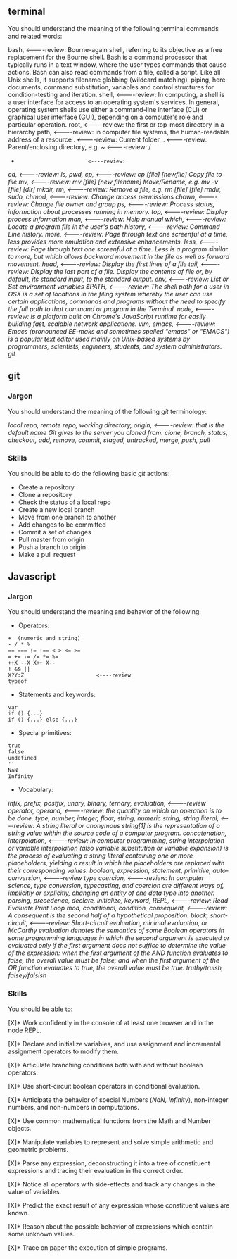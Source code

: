 ## terminal

You should understand the meaning of the following terminal commands and related words:

bash, 						<----review: Bourne-again shell, referring to its objective as a free replacement for the Bourne shell. Bash is a command processor that typically runs in a text window, where the user types commands that cause actions. Bash can also read commands from a file, called a script. Like all Unix shells, it supports filename globbing (wildcard matching), piping, here documents, command substitution, variables and control structures for condition-testing and iteration.
shell, 						<----review: In computing, a shell is a user interface for access to an operating system's services. In general, operating system shells use either a command-line interface (CLI) or graphical user interface (GUI), depending on a computer's role and particular operation.
root, 						<----review: the first or top-most directory in a hierarchy
path,						<----review: in computer file systems, the human-readable address of a resource
.  							<----review: Current folder
..  						<----review: Parent/enclosing directory, e.g.
~   						<----review: 
/  
*   						<----review: 
_cd,    					<----review: 
ls, 
pwd, 
cp, 						<----review: cp [file] [newfile]	Copy file to file
mv, 						<----review: mv [file] [new filename]	Move/Rename, e.g. mv -v [file] [dir]
mkdir, 
rm, 						<----review: Remove a file, e.g. rm [file] [file]
rmdir,
sudo, 
chmod, 						<----review: Change access permissions
chown, 						<----review: Change file owner and group
ps, 						<----review: Process status, information about processes running in memory.
top, 						<----review: Display process information
man, 						<----review: Help manual
which,						<----review: Locate a program file in the user's path
history, 					<----review: Command Line history.
more, 						<----review: Page through text one screenful at a time, less provides more emulation and extensive enhancements.
less, 						<----review: Page through text one screenful at a time. Less is a program similar to more, but which allows backward movement in the file as well as forward movement.
head, 						<----review: Display the first lines of a file
tail, 						<----review: Display the last part of a file. Display the contents of file or, by default, its standard input, to the standard output.
env, 						<----review: List or Set environment variables
$PATH,						<----review: The shell path for a user in OSX is a set of locations in the filing system whereby the user can use certain applications, commands and programs without the need to specify the full path to that command or program in the Terminal.
node, 						<----review: is a platform built on Chrome's JavaScript runtime for easily building fast, scalable network applications.
vim, 
emacs, 						<----review: Emacs (pronounced EE-maks and sometimes spelled "emacs" or "EMACS") is a popular text editor used mainly on Unix-based systems by programmers, scientists, engineers, students, and system administrators.
git_


## git

### Jargon

You should understand the meaning of the following _git_ terminology:

_local repo, 
remote repo, 
working directory,
origin, 						<----review: that is the default name Git gives to the server you cloned from.
clone, 
branch, 
status,
checkout, 
add, 
remove, 
commit, 
staged, 
untracked,
merge, 
push, 
pull_


### Skills

You should be able to do the following basic _git_ actions:

* Create a repository
* Clone a repository
* Check the status of a local repo
* Create a new local branch
* Move from one branch to another
* Add changes to be committed
* Commit a set of changes
* Pull master from origin
* Push a branch to origin
* Make a pull request

## Javascript

### Jargon

You should understand the meaning and behavior of the following:

* Operators:

```
+ _(numeric and string)_
- / * %
== === != !== < > <= >=
= += -= /= *= %=
++X --X X++ X--
! && ||
X?Y:Z						<----review
typeof
```

* Statements and keywords:

```
var
if () {...}
if () {...} else {...}
```

* Special primitives:

```
true
false
undefined
''
NaN
Infinity
```

* Vocabulary:

_infix, 
prefix, 
postfix, 
unary, 
binary, 
ternary,
evaluation, 						<----review
operator, 
operand, 							<----review: the quantity on which an operation is to be done.
type,
number, 
integer, 
float, 
string, 
numeric string,
string literal, 					<----review: A string literal or anonymous string[1] is the representation of a string value within the source code of a computer program.
concatenation, 
interpolation,						<----review: In computer programming, string interpolation or variable interpolation (also variable substitution or variable expansion) is the process of evaluating a string literal containing one or more placeholders, yielding a result in which the placeholders are replaced with their corresponding values.
boolean, 
expression, 
statement, 
primitive,
auto-conversion, 					<----review
type coercion, 						<----review: In computer science, type conversion, typecasting, and coercion are different ways of, implicitly or explicitly, changing an entity of one data type into another.
parsing, 
precedence,
declare, 
initialize, 
keyword, 
REPL, 								<----review: Read Evaluate Print Loop
mod,
conditional, 
condition, 
consequent, 						<----review: A consequent is the second half of a hypothetical proposition.
block, 
short-circuit, 						<----review: Short-circuit evaluation, minimal evaluation, or McCarthy evaluation denotes the semantics of some Boolean operators in some programming languages in which the second argument is executed or evaluated only if the first argument does not suffice to determine the value of the expression: when the first argument of the AND function evaluates to false, the overall value must be false; and when the first argument of the OR function evaluates to true, the overall value must be true. 
truthy/truish, 
falsey/falsish_

### Skills
You should be able to:

[X]* Work confidently in the console of at least one browser and in the node REPL.

[X]* Declare and initialize variables, and use assignment and incremental assignment operators to modify them.

[X]* Articulate branching conditions both with and without boolean operators.

[X]* Use short-circuit boolean operators in conditional evaluation.

[X]* Anticipate the behavior of special Numbers (_NaN, Infinity_), non-integer numbers, and non-numbers in computations.

[X]* Use common mathematical functions from the Math and Number objects.

[X]* Manipulate variables to represent and solve simple arithmetic and geometric problems.

[X]* Parse any expression, deconstructing it into a tree of constituent expressions and tracing their evaluation in the correct order.

[X]* Notice all operators with side-effects and track any changes in the value of variables.

[X]* Predict the exact result of any expression whose constituent values are known.

[X]* Reason about the possible behavior of expressions which contain some unknown values.

[X]* Trace on paper the execution of simple programs.

